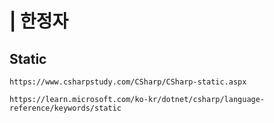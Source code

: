 # | 한정자

## Static
```
https://www.csharpstudy.com/CSharp/CSharp-static.aspx

https://learn.microsoft.com/ko-kr/dotnet/csharp/language-reference/keywords/static
```
